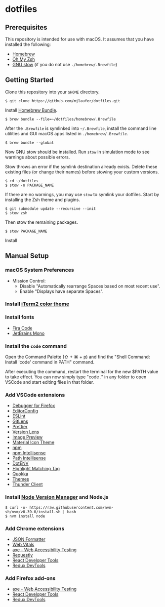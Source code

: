 # dotfiles

## Prerequisites

This repository is intended for use with macOS. It assumes that you have installed the following:

- [Homebrew](https://brew.sh/)
- [Oh My Zsh](https://github.com/ohmyzsh/ohmyzsh)
- [GNU stow](http://www.gnu.org/software/stow/) (if you do not use `./homebrew/.Brewfile`)

## Getting Started

Clone this repository into your `$HOME` directory.

```
$ git clone https://github.com/mjlaufer/dotfiles.git
```

Install [Homebrew Bundle](https://github.com/Homebrew/homebrew-bundle).

```
$ brew bundle --file=~/dotfiles/homebrew/.Brewfile
```

After the `.Brewfile` is symlinked into `~/.Brewfile`, install the command line utilities and GUI macOS apps listed in `./homebrew/.Brewfile`.

```
$ brew bundle --global
```

Now GNU stow should be installed. Run `stow` in simulation mode to see warnings about possible errors.

Stow throws an error if the symlink destination already exists. Delete these existing files (or change their names) before stowing your custom versions.
```
$ cd ~/dotfiles
$ stow -n PACKAGE_NAME
```

If there are no warnings, you may use `stow` to symlink your dotfiles. Start by installing the Zsh theme and plugins.

```
$ git submodule update --recursive --init
$ stow zsh
```

Then stow the remaining packages.

```
$ stow PACKAGE_NAME
```

Install

## Manual Setup

### macOS System Preferences

- Mission Control:
    - Disable "Automatically rearrange Spaces based on most recent use".
    - Enable "Displays have separate Spaces".

### Install [iTerm2 color theme](https://github.com/mjlaufer/iterm-themes)

### Install fonts

- [Fira Code](https://github.com/tonsky/FiraCode)
- [JetBrains Mono](https://www.jetbrains.com/lp/mono/)

### Install the `code` command

Open the Command Palette (⇧ + ⌘ + p) and find the "Shell Command: Install 'code' command in PATH" command.

After executing the command, restart the terminal for the new $PATH value to take effect. You can now simply type "code ." in any folder to open VSCode and start editing files in that folder.

### Add VSCode extensions

- [Debugger for Firefox](https://marketplace.visualstudio.com/items?itemName=firefox-devtools.vscode-firefox-debug)
- [EditorConfig](https://marketplace.visualstudio.com/items?itemName=EditorConfig.EditorConfig)
- [ESLint](https://marketplace.visualstudio.com/items?itemName=dbaeumer.vscode-eslint)
- [GitLens](https://marketplace.visualstudio.com/items?itemName=eamodio.gitlens)
- [Prettier](https://marketplace.visualstudio.com/items?itemName=esbenp.prettier-vscode)
- [Version Lens](https://marketplace.visualstudio.com/items?itemName=pflannery.vscode-versionlens)
- [Image Preview](https://marketplace.visualstudio.com/items?itemName=kisstkondoros.vscode-gutter-preview)
- [Material Icon Theme](https://marketplace.visualstudio.com/items?itemName=PKief.material-icon-theme)
- [npm](https://marketplace.visualstudio.com/items?itemName=eg2.vscode-npm-script&ssr=false#review-details)
- [npm Intellisense](https://marketplace.visualstudio.com/items?itemName=christian-kohler.npm-intellisense)
- [Path Intellisense](https://marketplace.visualstudio.com/items?itemName=christian-kohler.path-intellisense)
- [DotENV](https://marketplace.visualstudio.com/items?itemName=mikestead.dotenv)
- [Highlight Matching Tag](https://marketplace.visualstudio.com/items?itemName=vincaslt.highlight-matching-tag)
- [Quokka](https://marketplace.visualstudio.com/items?itemName=WallabyJs.quokka-vscode)
- [Themes](https://github.com/mjlaufer/vscode-themes)
- [Thunder Client](https://marketplace.visualstudio.com/items?itemName=rangav.vscode-thunder-client)

### Install [Node Version Manager](https://github.com/nvm-sh/nvm) and Node.js

```
$ curl -o- https://raw.githubusercontent.com/nvm-sh/nvm/v0.39.0/install.sh | bash
$ nvm install node
```

### Add Chrome extensions

- [JSON Formatter](https://chrome.google.com/webstore/detail/json-formatter/bcjindcccaagfpapjjmafapmmgkkhgoa?hl=en)
- [Web Vitals](https://chrome.google.com/webstore/detail/web-vitals/ahfhijdlegdabablpippeagghigmibma?hl=en)
- [axe - Web Accessibility Testing](https://chrome.google.com/webstore/detail/axe-web-accessibility-tes/lhdoppojpmngadmnindnejefpokejbdd?hl=en-US)
- [Requestly](https://chrome.google.com/webstore/detail/requestly-redirect-url-mo/mdnleldcmiljblolnjhpnblkcekpdkpa?hl=en)
- [React Developer Tools](https://chrome.google.com/webstore/detail/react-developer-tools/fmkadmapgofadopljbjfkapdkoienihi?hl=en)
- [Redux DevTools](https://chrome.google.com/webstore/detail/redux-devtools/lmhkpmbekcpmknklioeibfkpmmfibljd)

### Add Firefox add-ons

- [axe - Web Accessibility Testing](https://addons.mozilla.org/en-US/firefox/addon/axe-devtools/)
- [React Developer Tools](https://addons.mozilla.org/en-US/firefox/addon/react-devtools/)
- [Redux DevTools](https://addons.mozilla.org/en-US/firefox/addon/reduxdevtools/)
